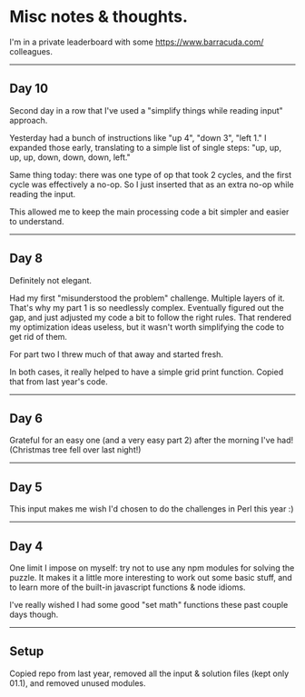 # Misc notes & thoughts.

I'm in a private leaderboard with some https://www.barracuda.com/ colleagues.

---
## Day 10

Second day in a row that I've used a "simplify things while reading input" approach.

Yesterday had a bunch of instructions like "up 4", "down 3", "left 1." I expanded those early, translating to a simple list of single steps: "up, up, up, up, down, down, down, left."

Same thing today: there was one type of op that took 2 cycles, and the first cycle was effectively a no-op. So I just inserted that as an extra no-op while reading the input.

This allowed me to keep the main processing code a bit simpler and easier to understand.

---
## Day 8

Definitely not elegant.

Had my first "misunderstood the problem" challenge. Multiple layers of it. That's why my part 1 is so needlessly complex. Eventually figured out the gap, and just adjusted my code a bit to follow the right rules. That rendered my optimization ideas useless, but it wasn't worth simplifying the code to get rid of them.

For part two I threw much of that away and started fresh.

In both cases, it really helped to have a simple grid print function. Copied that from last year's code.

---
## Day 6

Grateful for an easy one (and a very easy part 2) after the morning I've had! (Christmas tree fell over last night!)


---
## Day 5

This input makes me wish I'd chosen to do the challenges in Perl this year :)


---
## Day 4

One limit I impose on myself: try not to use any npm modules for solving the puzzle. It makes it a little more interesting to work out some basic stuff, and to learn more of the built-in javascript functions & node idioms.

I've really wished I had some good "set math" functions these past couple days though.


---
## Setup

Copied repo from last year, removed all the input & solution files (kept only 01.1), and removed unused modules.

